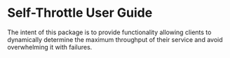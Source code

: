 # Self-Throttle User Guide

The intent of this package is to provide functionality allowing clients to dynamically determine the maximum throughput of their service and avoid overwhelming it with failures.
